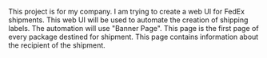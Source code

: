 This project is for my company. I am trying to create a web UI for FedEx shipments. This web UI will be used to automate the creation of shipping labels. The automation will use "Banner Page". This page is the first page of every package destined for shipment. This page contains information about the recipient of the shipment.